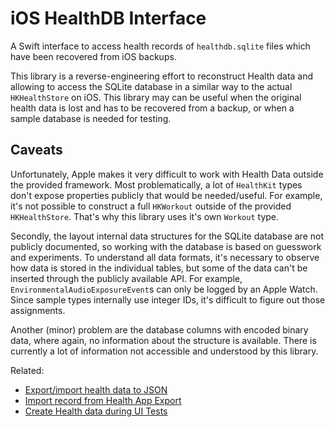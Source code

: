 # iOS HealthDB Interface

A Swift interface to access health records of `healthdb.sqlite` files which have been recovered from iOS backups.

This library is a reverse-engineering effort to reconstruct Health data and allowing to access the SQLite database in a similar way to the actual `HKHealthStore` on iOS.
This library may can be useful when the original health data is lost and has to be recovered from a backup, or when a sample database is needed for testing.

## Caveats

Unfortunately, Apple makes it very difficult to work with Health Data outside the provided framework. Most problematically, a lot of `HealthKit` types don't expose properties publicly that would be needed/useful. For example, it's not possible to construct a full `HKWorkout` outside of the provided `HKHealthStore`. That's why this library uses it's own `Workout` type.

Secondly, the layout internal data structures for the SQLite database are not publicly documented, so working with the database is based on guesswork and experiments. To understand all data formats, it's necessary to observe how data is stored in the individual tables, but some of the data can't be inserted through the publicly available API. For example, `EnvironmentalAudioExposureEvent`s can only be logged by an Apple Watch. Since sample types internally use integer IDs, it's difficult to figure out those assignments.

Another (minor) problem are the database columns with encoded binary data, where again, no information about the structure is available. There is currently a lot of information not accessible and understood by this library.

Related: 
- [Export/import health data to JSON](https://github.com/mkhoshpour/healthkit-sample-generator)
- [Import record from Health App Export](https://github.com/Comocomo/HealthKitImporter/)
- [Create Health data during UI Tests](https://github.com/StanfordBDHG/XCTHealthKit)

